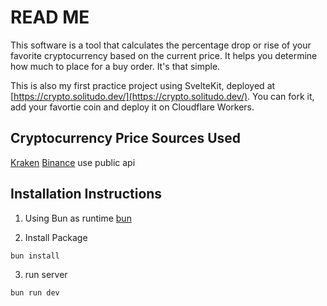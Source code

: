 # READ ME

This software is a tool that calculates the percentage drop or rise of your favorite cryptocurrency based on the current price. It helps you determine how much to place for a buy order. It's that simple.

This is also my first practice project using SvelteKit, deployed at [https://crypto.solitudo.dev/](https://crypto.solitudo.dev/). You can fork it, add your favortie coin and deploy it on Cloudflare Workers.

## Cryptocurrency Price Sources Used

[Kraken](https://docs.kraken.com/api/)
[Binance](https://developers.binance.com/en)
use public api

## Installation Instructions

1. Using Bun as runtime
[bun](https://bun.sh/)

2. Install Package

```bash
bun install
```

3. run server

```bash
bun run dev
```

